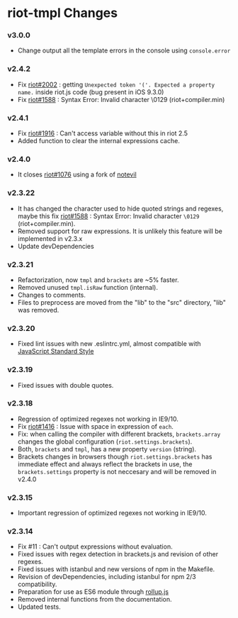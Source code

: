 # riot-tmpl Changes

### v3.0.0
- Change output all the template errors in the console using `console.error`

### v2.4.2
- Fix [riot#2002](https://github.com/riot/riot/issues/2002) : getting `Unexpected token '('. Expected a property name.` inside riot.js code (bug present in iOS 9.3.0)
- Fix [riot#1588](https://github.com/riot/riot/issues/1588) : Syntax Error: Invalid character \0129 (riot+compiler.min)

### v2.4.1
- Fix [riot#1916](https://github.com/riot/riot/issues/1916) : Can't access variable without this in riot 2.5
- Added function to clear the internal expressions cache.

### v2.4.0
- It closes [riot#1076](https://github.com/riot/riot/issues/1076) using a fork of [notevil](https://github.com/mmckegg/notevil)

### v2.3.22
- It has changed the character used to hide quoted strings and regexes, maybe this fix [riot#1588](https://github.com/riot/riot/issues/1588) : Syntax Error: Invalid character `\0129` (riot+compiler.min).
- Removed support for raw expressions. It is unlikely this feature will be implemented in v2.3.x
- Update devDependencies

### v2.3.21
- Refactorization, now `tmpl` and `brackets` are ~5% faster.
- Removed unused `tmpl.isRaw` function (internal).
- Changes to comments.
- Files to preprocess are moved from the "lib" to the "src" directory, "lib" was removed.

### v2.3.20
- Fixed lint issues with new .eslintrc.yml, almost compatible with [JavaScript Standard Style](http://standardjs.com/)

### v2.3.19
- Fixed issues with double quotes.

### v2.3.18
- Regression of optimized regexes not working in IE9/10.
- Fix [riot#1416](https://github.com/riot/riot/issues/1416) : Issue with space in expression of `each`.
- Fix: when calling the compiler with different brackets, `brackets.array` changes the global configuration (`riot.settings.brackets`).
- Both, `brackets` and `tmpl`, has a new property `version` (string).
- Brackets changes in browsers though `riot.settings.brackets` has immediate effect and always reflect the brackets in use, the `brackets.settings` property is not neccesary and will be removed in v2.4.0

### v2.3.15
- Important regression of optimized regexes not working in IE9/10.

### v2.3.14
- Fix #11 : Can't output expressions without evaluation.
- Fixed issues with regex detection in brackets.js and revision of other regexes.
- Fixed issues with istanbul and new versions of npm in the Makefile.
- Revision of devDependencies, including istanbul for npm 2/3 compatibility.
- Preparation for use as ES6 module through [rollup.js](http://rollupjs.org/)
- Removed internal functions from the documentation.
- Updated tests.
